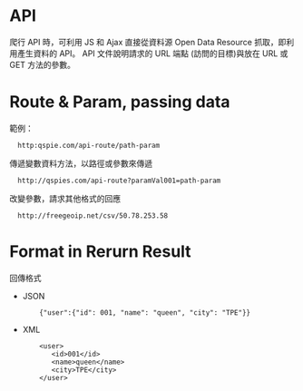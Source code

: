 # API

爬行 API 時，可利用 JS 和 Ajax 直接從資料源 Open Data Resource 抓取，即利用產生資料的 API。
API 文件說明請求的 URL 端點 (訪問的目標)與放在 URL 或 GET 方法的參數。

# Route & Param, passing data

範例：

      http:qspie.com/api-route/path-param
 
傳遞變數資料方法，以路徑或參數來傳遞

      http://qspies.com/api-route?paramVal001=path-param
      
改變參數，請求其他格式的回應

      http://freegeoip.net/csv/50.78.253.58
      
# Format in Rerurn Result
      
回傳格式

* JSON

          {"user":{"id": 001, "name": "queen", "city": "TPE"}}

* XML
      
          <user>
             <id>001</id>
             <name>queen</name>
             <city>TPE</city>
          </user>


